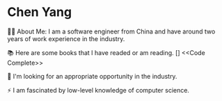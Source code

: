 # Chen Yang
👩‍💻  About Me: I am a software engineer from China and have around two years of work experience in the industry.

📚 Here are some books that I have readed or am reading.
[] <<Code Complete\>>

🌱 I'm looking for an appropriate opportunity in the industry.

⚡ I am fascinated by low-level knowledge of computer science.
